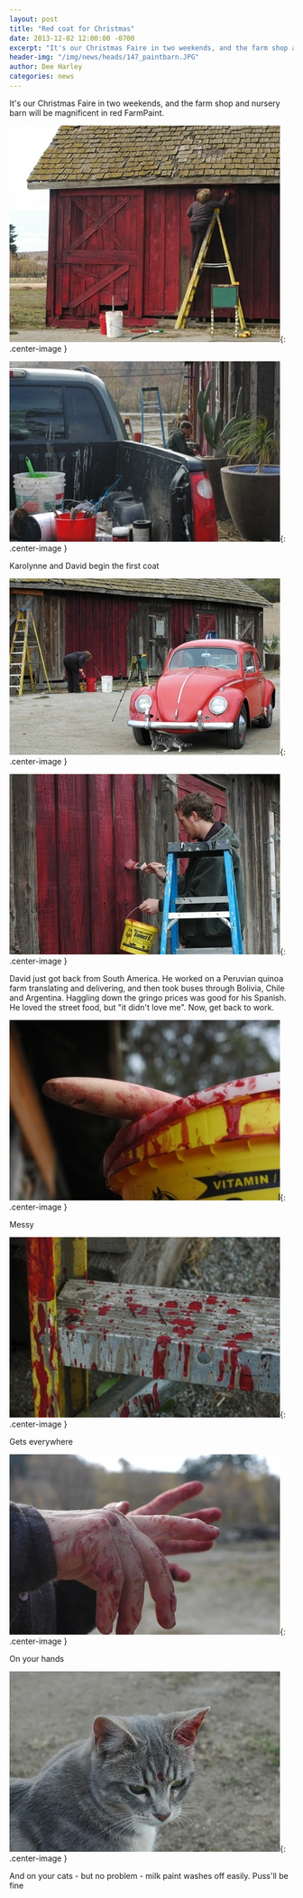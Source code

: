 ```yaml
---
layout: post
title: "Red coat for Christmas"
date: 2013-12-02 12:00:00 -0700
excerpt: "It's our Christmas Faire in two weekends, and the farm shop and nursery barn will be magnificent in ..."
header-img: "/img/news/heads/147_paintbarn.JPG"
author: Dee Harley
categories: news
---
```

It's our Christmas Faire in two weekends, and the farm shop and
nursery barn will be magnificent in red FarmPaint.

![image](/img/news/147_paintbarn.JPG){: .center-image }

![image](/img/news/147_painttruck.JPG){: .center-image }

Karolynne and David begin the first coat

![image](/img/news/147_paintcar.JPG){: .center-image }

![image](/img/news/147_paintdavid.JPG){: .center-image }

David just got back from South America. He worked on a Peruvian quinoa
farm translating and delivering, and then took buses through Bolivia,
Chile and Argentina. Haggling down the gringo prices was good for his
Spanish. He loved the street food, but &quot;it didn't love me&quot;.
Now, get back to work.

![image](/img/news/147_paintbrush.JPG){: .center-image }

Messy

![image](/img/news/147_paintspatter.JPG){: .center-image }

Gets everywhere

![image](/img/news/147_painthands.JPG){: .center-image }

On your hands

![image](/img/news/147_paintcat.JPG){: .center-image }

And on your cats - but no problem - milk paint washes off easily.
Puss'll be fine

